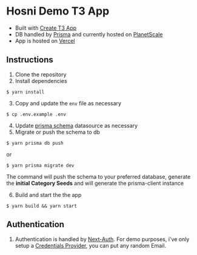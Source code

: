 # Hosni Demo T3 App

- Built with [Create T3 App](https://create.t3.gg/)
- DB handled by [Prisma](https://www.prisma.io/) and currently hosted on [PlanetScale](https://planetscale.com/)
- App is hosted on [Vercel](https://vercel.com/)

## Instructions

1. Clone the repository
2. Install dependencies

```shell
$ yarn install
```

3. Copy and update the `env` file as necessary

```shell
$ cp .env.example .env
```

4. Update [prisma schema](./prisma/schema.prisma) datasource as necessary
5. Migrate or push the schema to db

```shell
$ yarn prisma db push
```

or

```shell
$ yarn prisma migrate dev
```

The command will push the schema to your preferred database, generate the **initial Category Seeds** and will generate the prisma-client instance

6. Build and start the the app

```shell
$ yarn build && yarn start
```

## Authentication

1. Authentication is handled by [Next-Auth](https://next-auth.js.org/). For demo purposes, i've only setup a [Credentials Provider](https://next-auth.js.org/providers/credentials), you can put any random Email.
